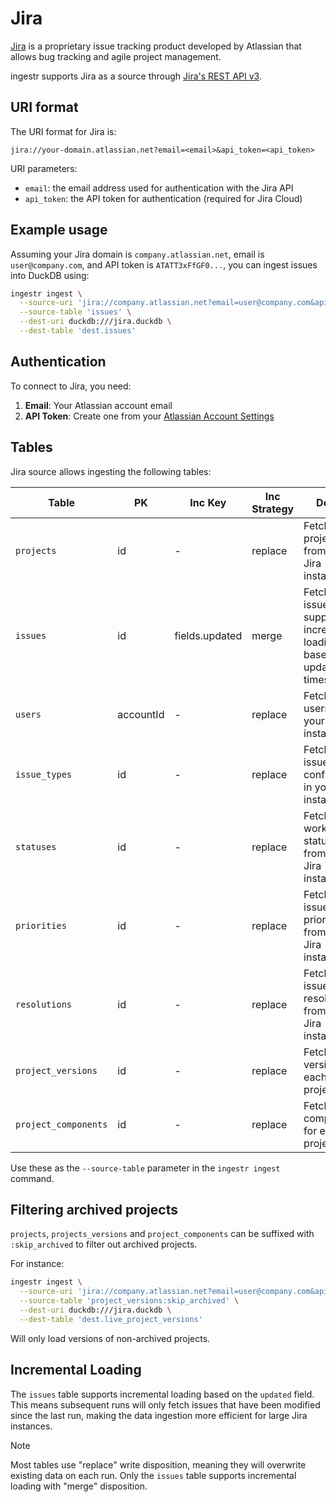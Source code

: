 # Jira

[Jira](https://www.atlassian.com/software/jira) is a proprietary issue tracking product developed by Atlassian that allows bug tracking and agile project management.

ingestr supports Jira as a source through [Jira's REST API v3](https://developer.atlassian.com/cloud/jira/platform/rest/v3/).

## URI format

The URI format for Jira is:

```plaintext
jira://your-domain.atlassian.net?email=<email>&api_token=<api_token>
```

URI parameters:
- `email`: the email address used for authentication with the Jira API
- `api_token`: the API token for authentication (required for Jira Cloud)

## Example usage

Assuming your Jira domain is `company.atlassian.net`, email is `user@company.com`, and API token is `ATATT3xFfGF0...`, you can ingest issues into DuckDB using:

```bash
ingestr ingest \
  --source-uri 'jira://company.atlassian.net?email=user@company.com&api_token=ATATT3xFfGF0...' \
  --source-table 'issues' \
  --dest-uri duckdb:///jira.duckdb \
  --dest-table 'dest.issues'
```

## Authentication

To connect to Jira, you need:

1. **Email**: Your Atlassian account email
2. **API Token**: Create one from your [Atlassian Account Settings](https://id.atlassian.com/manage-profile/security/api-tokens)

## Tables

Jira source allows ingesting the following tables:

| Table | PK | Inc Key | Inc Strategy | Details |
| ----- | -- | ------- | ------------ | ------- |
| `projects` | id | - | replace | Fetches all projects from your Jira instance. |
| `issues` | id | fields.updated | merge | Fetches all issues with support for incremental loading based on updated timestamp. |
| `users` | accountId | - | replace | Fetches users from your Jira instance. |
| `issue_types` | id | - | replace | Fetches all issue types configured in your Jira instance. |
| `statuses` | id | - | replace | Fetches all workflow statuses from your Jira instance. |
| `priorities` | id | - | replace | Fetches all issue priorities from your Jira instance. |
| `resolutions` | id | - | replace | Fetches all issue resolutions from your Jira instance. |
| `project_versions` | id | - | replace | Fetches versions for each project. |
| `project_components` | id | - | replace | Fetches components for each project. |

Use these as the `--source-table` parameter in the `ingestr ingest` command.

## Filtering archived projects

`projects`, `projects_versions` and `project_components` can be suffixed with `:skip_archived` to filter out archived projects.

For instance:
```bash
ingestr ingest \
  --source-uri 'jira://company.atlassian.net?email=user@company.com&api_token=ATATT3xFfGF0...' \
  --source-table 'project_versions:skip_archived' \
  --dest-uri duckdb:///jira.duckdb \
  --dest-table 'dest.live_project_versions'
```

Will only load versions of non-archived projects.

## Incremental Loading

The `issues` table supports incremental loading based on the `updated` field. This means subsequent runs will only fetch issues that have been modified since the last run, making the data ingestion more efficient for large Jira instances.

> [!NOTE]
> Most tables use "replace" write disposition, meaning they will overwrite existing data on each run. Only the `issues` table supports incremental loading with "merge" disposition.